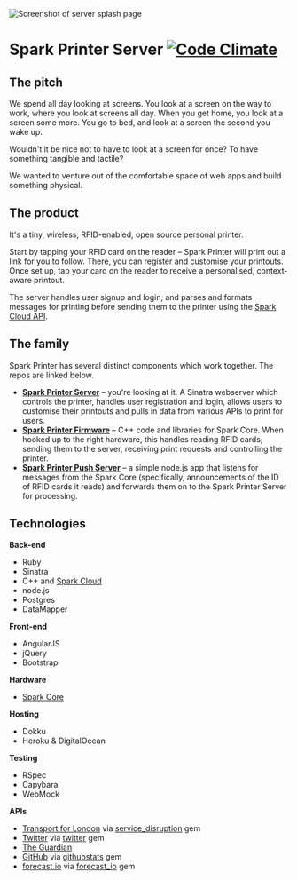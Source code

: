 ![Screenshot of server splash page](screenshot.jpg)

# Spark Printer Server [![Code Climate](https://codeclimate.com/github/henryaj/Maker-Spark-Server/badges/gpa.svg)](https://codeclimate.com/github/henryaj/Maker-Spark-Server)

## The pitch

We spend all day looking at screens. You look at a screen on the way to work, where you look at screens all day. When you get home, you look at a screen some more. You go to bed, and look at a screen the second you wake up.

Wouldn't it be nice not to have to look at a screen for once? To have something tangible and tactile?

We wanted to venture out of the comfortable space of web apps and build something physical.

## The product

It's a tiny, wireless, RFID-enabled, open source personal printer.

Start by tapping your RFID card on the reader – Spark Printer will print out a link for you to follow. There, you can register and customise your printouts. Once set up, tap your card on the reader to receive a personalised, context-aware printout.

The server handles user signup and login, and parses and formats messages for printing before sending them to the printer using the [Spark Cloud API](http://docs.spark.io/api/).

## The family

Spark Printer has several distinct components which work together. The repos are linked below.

* **[Spark Printer Server](https://github.com/MakersSpark/Maker-Spark-Server)** – you're looking at it. A Sinatra webserver which controls the printer, handles user registration and login, allows users to customise their printouts and pulls in data from various APIs to print for users.
* **[Spark Printer Firmware](https://github.com/MakersSpark/spark-printer-firmware)** – C++ code and libraries for Spark Core. When hooked up to the right hardware, this handles reading RFID cards, sending them to the server, receiving print requests and controlling the printer.
* **[Spark Printer Push Server](https://github.com/MakersSpark/spark-rfid-push)** – a simple node.js app that listens for messages from the Spark Core (specifically, announcements of the ID of RFID cards it reads) and forwards them on to the Spark Printer Server for processing.

## Technologies

**Back-end**
* Ruby
* Sinatra
* C++ and [Spark Cloud](http://spark.io)
* node.js
* Postgres
* DataMapper

**Front-end**
* AngularJS
* jQuery
* Bootstrap

**Hardware**
* [Spark Core](http://spark.io)

**Hosting**
* Dokku
* Heroku & DigitalOcean

**Testing**
* RSpec
* Capybara
* WebMock
 
**APIs**
* [Transport for London](https://www.tfl.gov.uk/info-for/open-data-users/) via [service_disruption](https://github.com/adamcarlile/service_disruption) gem
* [Twitter](https://www.tfl.gov.uk/info-for/open-data-users/) via [twitter](https://github.com/sferik/twitter) gem
* [The Guardian](http://www.theguardian.com/open-platform) 
* [GitHub](https://developer.github.com/) via [githubstats](https://rubygems.org/gems/githubstats) gem
* [forecast.io](http://forecast.io) via [forecast_io](https://rubygems.org/gems/forecast_io) gem
